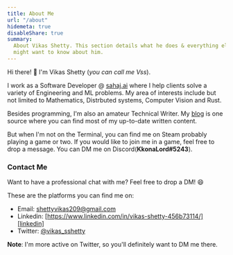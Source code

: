 ```yaml
---
title: About Me
url: "/about"
hidemeta: true
disableShare: true
summary:
  About Vikas Shetty. This section details what he does & everything else you
  might want to know about him.
---
```


Hi there! :wave: I'm Vikas Shetty (_you can call me Vss_).

I work as a Software Developer @  [sahaj.ai][sahaj] where I help clients solve a variety of Engineering and ML problems. My area of interests include but not limited to Mathematics, Distrbuted systems, Computer Vision and Rust.

Besides programming, I'm also an amateur Technical Writer. My [blog](../blog/)
is one source where you can find most of my up-to-date written content. 

But when I'm not on the Terminal, you can find me on Steam
probably playing a game or two. If you would like to join me in a game, feel
free to drop a message. You can DM me on Discord(**KkonaLord#5243**).

### Contact Me

Want to have a professional chat with me? Feel free to drop a DM! :smile:

These are the platforms you can find me on:

- Email: shettyvikas209@gmail.com
- Linkedin: [https://www.linkedin.com/in/vikas-shetty-456b73114/][linkedin]
- Twitter: [@vikas_sshetty][twitter]

**Note**: I'm more active on Twitter, so you'll definitely want to DM me there.


<!-- Reference Links -->
[sahaj]: https://sahaj.ai/
[twitter]: https://twitter.com/@vikas_sshetty